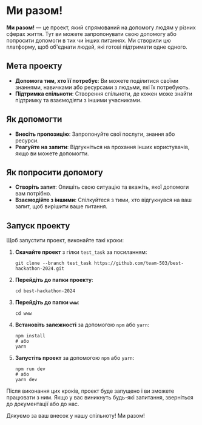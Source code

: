# Ми разом!

**Ми разом!** — це проект, який спрямований на допомогу людям у різних сферах життя. Тут ви можете запропонувати свою допомогу або попросити допомоги в тих чи інших питаннях. Ми створили цю платформу, щоб об'єднати людей, які готові підтримати одне одного.

## Мета проекту

- **Допомога тим, хто її потребує**: Ви можете поділитися своїми знаннями, навичками або ресурсами з людьми, які їх потребують.
- **Підтримка спільноти**: Створення спільноти, де кожен може знайти підтримку та взаємодіяти з іншими учасниками.

## Як допомогти

- **Внесіть пропозицію**: Запропонуйте свої послуги, знання або ресурси.
- **Реагуйте на запити**: Відгукніться на прохання інших користувачів, якщо ви можете допомогти.

## Як попросити допомогу

- **Створіть запит**: Опишіть свою ситуацію та вкажіть, якої допомоги вам потрібно.
- **Взаємодійте з іншими**: Спілкуйтеся з тими, хто відгукнувся на ваш запит, щоб вирішити ваше питання.

## Запуск проекту

Щоб запустити проект, виконайте такі кроки:

1. **Скачайте проект** з гілки `test_task` за посиланням:
    ```shell
    git clone --branch test_task https://github.com/team-503/best-hackathon-2024.git
    ```

2. **Перейдіть до папки проекту**:
    ```shell
    cd best-hackathon-2024
    ```

3. **Перейдіть до папки `www`**:
    ```shell
    cd www
    ```

4. **Встановіть залежності** за допомогою `npm` або `yarn`:
    ```shell
    npm install
    # або
    yarn
    ```

5. **Запустіть проект** за допомогою `npm` або `yarn`:
    ```shell
    npm run dev
    # або
    yarn dev
    ```

Після виконання цих кроків, проект буде запущено і ви зможете працювати з ним. Якщо у вас виникнуть будь-які запитання, зверніться до документації або до нас.

Дякуємо за ваш внесок у нашу спільноту! Ми разом!
